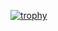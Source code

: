 [![trophy](https://github-profile-trophy.vercel.app/?username=nabesanta)](https://github.com/ryo-ma/github-profile-trophy)
